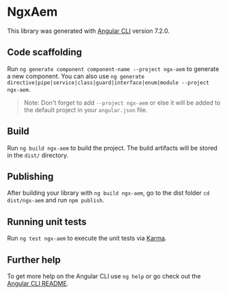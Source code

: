 # NgxAem

This library was generated with [Angular CLI](https://github.com/angular/angular-cli) version 7.2.0.

## Code scaffolding

Run `ng generate component component-name --project ngx-aem` to generate a new component. You can also use `ng generate directive|pipe|service|class|guard|interface|enum|module --project ngx-aem`.
> Note: Don't forget to add `--project ngx-aem` or else it will be added to the default project in your `angular.json` file. 

## Build

Run `ng build ngx-aem` to build the project. The build artifacts will be stored in the `dist/` directory.

## Publishing

After building your library with `ng build ngx-aem`, go to the dist folder `cd dist/ngx-aem` and run `npm publish`.

## Running unit tests

Run `ng test ngx-aem` to execute the unit tests via [Karma](https://karma-runner.github.io).

## Further help

To get more help on the Angular CLI use `ng help` or go check out the [Angular CLI README](https://github.com/angular/angular-cli/blob/master/README.md).
